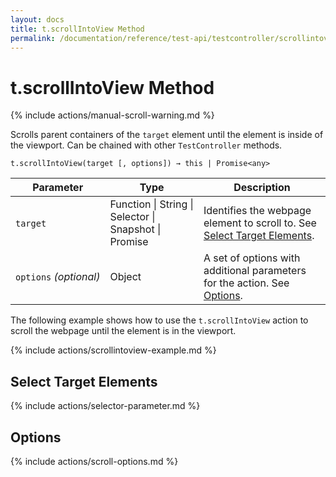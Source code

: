 ```yaml
---
layout: docs
title: t.scrollIntoView Method
permalink: /documentation/reference/test-api/testcontroller/scrollintoview.html
---
```

# t.scrollIntoView Method

{% include actions/manual-scroll-warning.md %}

Scrolls parent containers of the `target` element until the element is inside of the viewport. Can be chained with other `TestController` methods.

```text
t.scrollIntoView(target [, options]) → this | Promise<any>
```

Parameter   | Type                                              | Description
----------- | ------------------------------------------------- | --------------------
`target`&#160; | Function &#124; String &#124; Selector &#124; Snapshot &#124; Promise | Identifies the webpage element to scroll to. See [Select Target Elements](#select-target-elements).
`options`&#160;*(optional)* | Object | A set of options with additional parameters for the action. See [Options](#options).

The following example shows how to use the `t.scrollIntoView` action to scroll the webpage until the element is in the viewport.

{% include actions/scrollintoview-example.md %}

## Select Target Elements

{% include actions/selector-parameter.md %}

## Options

{% include actions/scroll-options.md %}
